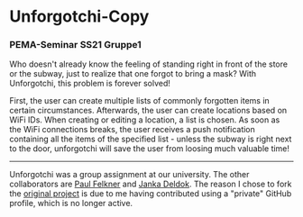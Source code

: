 # Unforgotchi-Copy
### PEMA-Seminar SS21 Gruppe1

Who doesn't already know the feeling of standing right in front of the store or the subway, just to realize that one forgot to bring a mask? 
With Unforgotchi, this problem is forever solved! 

First, the user can create multiple lists of commonly forgotten items in certain circumstances. Afterwards, the user can create locations based on WiFi IDs. 
When creating or editing a location, a list is chosen. As soon as the WiFi connections breaks, the user receives a push notification containing all the items of the specified list - unless the subway is right next to the door, unforgotchi will save the user from loosing much valuable time!

---

Unforgotchi was a group assignment at our university. The other collaborators are [Paul Felkner](https://github.com/pfelkner) and [Janka Deldok](https://github.com/JankaDeldok/).
The reason I chose to fork the [original project](https://github.com/JankaDeldok/Unforgotchi) is due to me having contributed using a "private" GitHub profile, which is no longer active. 
